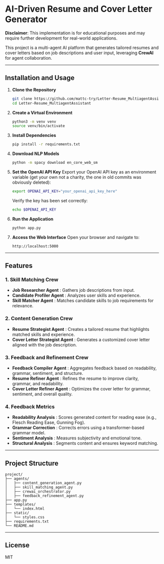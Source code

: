 # AI-Driven Resume and Cover Letter Generator

**Disclaimer**: This implementation is for educational purposes and may require further development for real-world applications.

This project is a multi-agent AI platform that generates tailored resumes and cover letters based on job descriptions and user input, leveraging **CrewAI** for agent collaboration.

---

## Installation and Usage

1. **Clone the Repository**

   ```bash
   git clone https://github.com/mattc-try/Letter-Resume_MultiagentAssistant.git
   cd Letter-Resume_MultiagentAssistant
   ```
2. **Create a Virtual Environment**

   ```bash
   python3 -m venv venv
   source venv/bin/activate
   ```
3. **Install Dependencies**

   ```bash
   pip install -r requirements.txt
   ```
4. **Download NLP Models**

   ```bash
   python -m spacy download en_core_web_sm
   ```
5. **Set the OpenAI API Key**
   Export your OpenAI API key as an environment variable (get your own not a charity, the one in old commits was obviously deleted):

   ```bash
   export OPENAI_API_KEY="your_openai_api_key_here"
   ```

   Verify the key has been set correctly:

   ```bash
   echo $OPENAI_API_KEY
   ```
6. **Run the Application**

   ```bash
   python app.py
   ```
7. **Access the Web Interface**
   Open your browser and navigate to:

   ```
   http://localhost:5000
   ```

---

## Features

### 1. **Skill Matching Crew**

* **Job Researcher Agent** : Gathers job descriptions from input.
* **Candidate Profiler Agent** : Analyzes user skills and experience.
* **Skill Matcher Agent** : Matches candidate skills to job requirements for relevance.

### 2. **Content Generation Crew**

* **Resume Strategist Agent** : Creates a tailored resume that highlights matched skills and experience.
* **Cover Letter Strategist Agent** : Generates a customized cover letter aligned with the job description.

### 3. **Feedback and Refinement Crew**

* **Feedback Compiler Agent** : Aggregates feedback based on readability, grammar, sentiment, and structure.
* **Resume Refiner Agent** : Refines the resume to improve clarity, grammar, and readability.
* **Cover Letter Refiner Agent** : Optimizes the cover letter for grammar, sentiment, and overall quality.

### 4. **Feedback Metrics**

* **Readability Analysis** : Scores generated content for reading ease (e.g., Flesch Reading Ease, Gunning Fog).
* **Grammar Correction** : Corrects errors using a transformer-based grammar model.
* **Sentiment Analysis** : Measures subjectivity and emotional tone.
* **Structural Analysis** : Segments content and ensures keyword matching.

---

## Project Structure

```
project/
├── agents/
│   ├── content_generation_agent.py
│   ├── skill_matching_agent.py
│   ├── crewai_orchestrator.py
│   ├── feedback_refinement_agent.py
├── app.py
├── templates/
│   └── index.html
├── static/
│   └── styles.css
├── requirements.txt
└── README.md
```

---

## License

MIT
